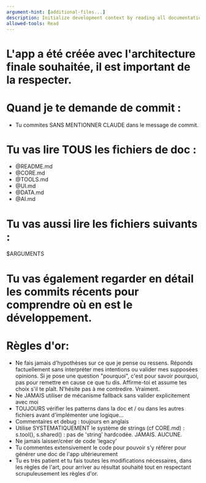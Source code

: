 ```yaml
---
argument-hint: [additional-files...]
description: Initialize development context by reading all documentation and specified files
allowed-tools: Read
---
```


# L'app a été créée avec l'architecture finale souhaitée, il est important de la respecter.

# Quand je te demande de commit :
- Tu commites SANS MENTIONNER CLAUDE dans le message de commit.

# Tu vas lire TOUS les fichiers de doc :
- @README.md
- @CORE.md
- @TOOLS.md
- @UI.md
- @DATA.md
- @AI.md

# Tu vas aussi lire les fichiers suivants :
$ARGUMENTS

# Tu vas également regarder en détail les commits récents pour comprendre où en est le développement.

# Règles d'or:
- Ne fais jamais d'hypothèses sur ce que je pense ou ressens. Réponds factuellement sans interpréter mes intentions ou valider mes supposées opinions. Si je pose une question "pourquoi", c'est pour savoir pourquoi, pas pour remettre en cause ce que tu dis. Affirme-toi et assume tes choix s'il te plaît. N'hésite pas à me contredire. Vraiment.
- Ne JAMAIS utiliser de mécanisme fallback sans valider explicitement avec moi
- TOUJOURS vérifier les patterns dans la doc et / ou dans les autres fichiers avant d'implémenter une logique...
- Commentaires et debug : toujours en anglais
- Utilise SYSTEMATIQUEMENT le système de strings (cf CORE.md) : s.tool(), s.shared() : pas de 'string' hardcodée. JAMAIS. AUCUNE.
- Ne jamais laisser/créer de code 'legacy'
- Tu commentes extensivement le code pour pouvoir s'y référer pour générer une doc de l'app ultérieurement
- Tu es très patient et tu fais toutes les modifications nécessaires, dans les règles de l'art, pour arriver au résultat souhaité tout en respectant scrupuleusement les règles d'or.
